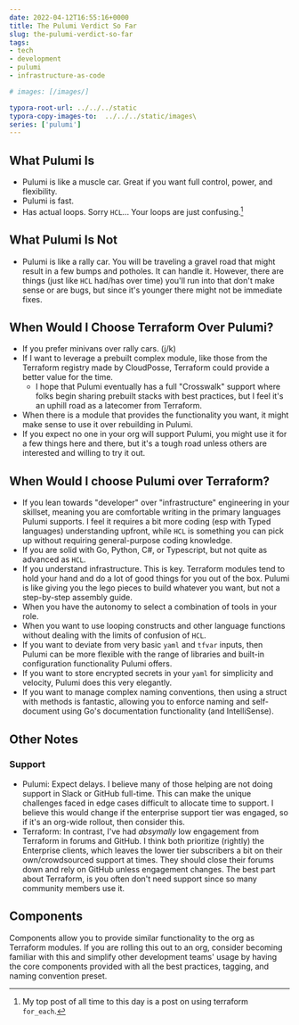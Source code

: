 ```yaml
---
date: 2022-04-12T16:55:16+0000
title: The Pulumi Verdict So Far
slug: the-pulumi-verdict-so-far
tags:
- tech
- development
- pulumi
- infrastructure-as-code

# images: [/images/]

typora-root-url: ../../../static
typora-copy-images-to:  ../../../static/images\
series: ['pulumi']
---
```


## What Pulumi Is

- Pulumi is like a muscle car.
Great if you want full control, power, and flexibility.
- Pulumi is fast.
- Has actual loops.
Sorry `HCL`... Your loops are just confusing.[^2]

## What Pulumi Is Not

- Pulumi is like a rally car.
You will be traveling a gravel road that might result in a few bumps and potholes.
It can handle it.
However, there are things (just like `HCL` had/has over time) you'll run into that don't make sense or are bugs, but since it's younger there might not be immediate fixes.

## When Would I Choose Terraform Over Pulumi?

- If you prefer minivans over rally cars. (j/k)
- If I want to leverage a prebuilt complex module, like those from the Terraform registry made by CloudPosse, Terraform could provide a better value for the time.
    - I hope that Pulumi eventually has a full "Crosswalk" support where folks begin sharing prebuilt stacks with best practices, but I feel it's an uphill road as a latecomer from Terraform.
- When there is a module that provides the functionality you want, it might make sense to use it over rebuilding in Pulumi.
- If you expect no one in your org will support Pulumi, you might use it for a few things here and there, but it's a tough road unless others are interested and willing to try it out.

## When Would I choose Pulumi over Terraform?

- If you lean towards "developer" over "infrastructure" engineering in your skillset, meaning you are comfortable writing in the primary languages Pulumi supports. I feel it requires a bit more coding (esp with Typed languages) understanding upfront, while `HCL` is something you can pick up without requiring general-purpose coding knowledge.
- If you are solid with Go, Python, C#, or Typescript, but not quite as advanced as `HCL`.
- If you understand infrastructure. This is key. Terraform modules tend to hold your hand and do a lot of good things for you out of the box. Pulumi is like giving you the lego pieces to build whatever you want, but not a step-by-step assembly guide.
- When you have the autonomy to select a combination of tools in your role.
- When you want to use looping constructs and other language functions without dealing with the limits of confusion of `HCL`.
- If you want to deviate from very basic `yaml` and `tfvar` inputs, then Pulumi can be more flexible with the range of libraries and built-in configuration functionality Pulumi offers.
- If you want to store encrypted secrets in your `yaml` for simplicity and velocity, Pulumi does this very elegantly.
- If you want to manage complex naming conventions, then using a struct with methods is fantastic, allowing you to enforce naming and self-document using Go's documentation functionality (and IntelliSense).

## Other Notes

### Support

- Pulumi: Expect delays. I believe many of those helping are not doing support in Slack or GitHub full-time. This can make the unique challenges faced in edge cases difficult to allocate time to support. I believe this would change if the enterprise support tier was engaged, so if it's an org-wide rollout, then consider this.
- Terraform: In contrast, I've had _absymally_ low engagement from Terraform in forums and GitHub. I think both prioritize (rightly) the Enterprise clients, which leaves the lower tier subscribers a bit on their own/crowdsourced support at times. They should close their forums down and rely on GitHub unless engagement changes. The best part about Terraform, is you often don't need support since so many community members use it.

## Components

Components allow you to provide similar functionality to the org as Terraform modules.
If you are rolling this out to an org, consider becoming familiar with this and simplify other development teams' usage by having the core components provided with all the best practices, tagging, and naming convention preset.
[^2]: My top post of all time to this day is a post on using terraform `for_each`.
